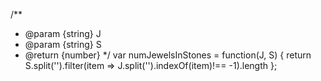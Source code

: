 /**
 * @param {string} J
 * @param {string} S
 * @return {number}
 */
var numJewelsInStones = function(J, S) {
return S.split('').filter(item => J.split('').indexOf(item)!== -1).length
};
